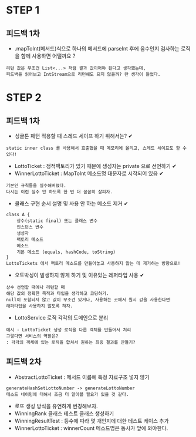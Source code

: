 # STEP 1
## 피드백 1차
- .mapToInt(메서드)식으로 하나의 메서드에 parseInt 후에 음수인지 검사하는 로직을 함께 사용하면 어떨까요 ?
```
리턴 값은 무조건 List<...> 처럼 결과 값이어야 된다고 생각했는데,
피드백을 읽어보고 IntStream으로 리턴해도 되지 않을까? 란 생각이 들었다.
```

# STEP 2
## 피드백 1차
- 싱글톤 패턴 적용할 때 스레드 세이프 하기 위해서는? ✔
```
static inner class 를 사용해서 호출했을 때 메모리에 올리고, 스레드 세이프도 할 수 있다!
```
- LottoTicket : 정적팩토리가 있기 때문에 생성자는 private 으로 선언하기 ✔
- WinnerLottoTicket : MapToInt 메소드명 대문자로 시작되어 있음 ✔
```
기본인 규칙들을 실수해버렸다.
다시는 이런 실수 안 하도록 한 번 더 꼼꼼히 살피자.
```
- 클래스 구현 순서 설명 및 사용 안 하는 메소드 제거 ✔
```
class A {
    상수(static final) 또는 클래스 변수
    인스턴스 변수
    생성자
    팩토리 메소드
    메소드
    기본 메소드 (equals, hashCode, toString)
}
LottoTickets 에서 팩토리 메소드를 만들어놓고 사용하지 않는 데 제거하는 방향으로!
```
- 오토박싱이 발생하지 않게 하기 및 이유있는 레퍼타입 사용 ✔
```
상수 선언할 때에나 리턴할 때
해당 값의 정확한 목적과 타입을 생각하고 코딩하기.
null이 포함되지 않고 값이 무조건 있거나, 사용하는 곳에서 원시 값을 사용한다면
래퍼타입을 사용하지 않도록 하자.
```
- LottoService 로직 각각의 도메인으로 분리
```
예시 - LottoTicket 생성 로직을 다른 객체를 만들어서 처리
그렇다면 서비스의 역할은?
: 각각의 객체에 있는 로직을 합쳐서 원하는 최종 결과를 만들기?
```

## 피드백 2차
- AbstractLottoTicket : 메서드 이름에 특정 자료구조 넣지 않기
```
generateHashSetLottoNumber -> generateLottoNumber
메소드 네이밍에 대해서 조금 더 알아볼 필요가 있을 것 같다.
```

- 로또 생성 방식을 유연하게 변경해보자.
- WinningRank 클래스 테스트 클래스 생성하기
- WinningResultTest : 등수에 따라 몇 개인지에 대한 테스트 케이스 추가
- WinnerLottoTicket : winnerCount 메소드명은 동사가 앞에 와야한다.